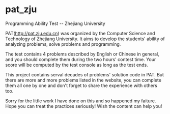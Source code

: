 pat_zju
=======

Programming Ability Test -- Zhejiang University

PAT(http://pat.zju.edu.cn) was organized by the Computer Science and Technology of Zhejiang University. It aims to 
develop the students' ability of analyzing problems, solve problems and programming.

The test contains 4 problems described by English or Chinese in general, and you should complete them during the 
two hours' contest time. Your score will be computed by the test console as long as the test ends.

This project contains serval decades of problems' solution code in PAT. But there are more and more problems
listed in the website, you can complete them all one by one and don't forget to share the experience with others too.

Sorry for the little work I have done on this and so happened my faiture. Hope you can treat the practices seriously!
Wish the content can help you!

